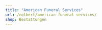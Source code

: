 ```yaml
---
title: "American Funeral Services"
url: /colbert/american-funeral-services/
shop: Bestattungen
---
```

